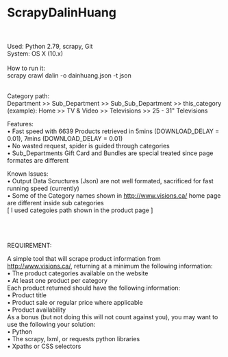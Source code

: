 # ScrapyDalinHuang
<br><br>
Used:  Python 2.79, scrapy, Git
<br>System: OS X (10.x)
<br><br>
How to run it:<br>
scrapy crawl dalin -o dainhuang.json -t json
<br><br>

Category path:<br>
	Department >> Sub_Department >> Sub_Sub_Department >> this_category<br>
(example):  Home  >>  TV & Video  >>  Televisions  >>  25 - 31" Televisions<br>
	

Features:<br>
	• Fast speed with 6639 Products retrieved in 5mins (DOWNLOAD_DELAY = 0.01), 7mins (DOWNLOAD_DELAY = 0.01)<br>
	• No wasted request, spider is guided through categories<br>
	• Sub_Departments Gift Card and Bundles are special treated since page formates are different<br>
	
Known Issues:<br>
	• Output Data Scructures (Json) are not well formated, sacrificed for fast running speed (currently)<br>
	• Some of the Category names shown in http://www.visions.ca/ home page are different inside sub categories<br>
 	 	 		[ I used categoies path shown in the product page ]
 	 	 		
 	 	 		
<br><br><br>
REQUIREMENT:

A simple tool that will scrape product information from http://www.visions.ca/, returning at a
minimum the following information:<br>
    • The product categories available on the website<br>
	• At least one product per category<br>
Each product returned should have the following information:<br>
	• Product title<br>
	• Product sale or regular price where applicable<br>
	• Product availability<br>
As a bonus (but not doing this will not count against you), you may want to use the following
your solution:<br>
	• Python<br>
	• The scrapy, lxml, or requests python libraries<br>
	• Xpaths or CSS selectors<br><br>




